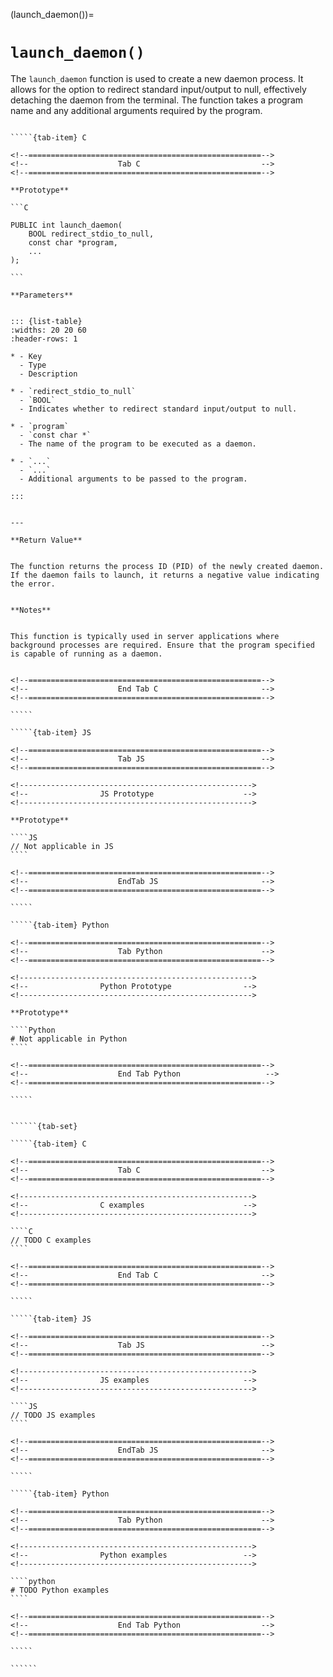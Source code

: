 <!-- ============================================================== -->
(launch_daemon())=
# `launch_daemon()`
<!-- ============================================================== -->


The `launch_daemon` function is used to create a new daemon process. It allows for the option to redirect standard input/output to null, effectively detaching the daemon from the terminal. The function takes a program name and any additional arguments required by the program.


<!------------------------------------------------------------>
<!--                    Prototypes                          -->
<!------------------------------------------------------------>

``````{tab-set}

`````{tab-item} C

<!--====================================================-->
<!--                    Tab C                           -->
<!--====================================================-->

**Prototype**

```C

PUBLIC int launch_daemon(
    BOOL redirect_stdio_to_null,
    const char *program,
    ...
);

```

**Parameters**


::: {list-table}
:widths: 20 20 60
:header-rows: 1

* - Key
  - Type
  - Description

* - `redirect_stdio_to_null`
  - `BOOL`
  - Indicates whether to redirect standard input/output to null.

* - `program`
  - `const char *`
  - The name of the program to be executed as a daemon.

* - `...`
  - `...`
  - Additional arguments to be passed to the program.

:::


---

**Return Value**


The function returns the process ID (PID) of the newly created daemon. If the daemon fails to launch, it returns a negative value indicating the error.


**Notes**


This function is typically used in server applications where background processes are required. Ensure that the program specified is capable of running as a daemon.


<!--====================================================-->
<!--                    End Tab C                       -->
<!--====================================================-->

`````

`````{tab-item} JS

<!--====================================================-->
<!--                    Tab JS                          -->
<!--====================================================-->

<!---------------------------------------------------->
<!--                JS Prototype                    -->
<!---------------------------------------------------->

**Prototype**

````JS
// Not applicable in JS
````

<!--====================================================-->
<!--                    EndTab JS                       -->
<!--====================================================-->

`````

`````{tab-item} Python

<!--====================================================-->
<!--                    Tab Python                      -->
<!--====================================================-->

<!---------------------------------------------------->
<!--                Python Prototype                -->
<!---------------------------------------------------->

**Prototype**

````Python
# Not applicable in Python
````

<!--====================================================-->
<!--                    End Tab Python                   -->
<!--====================================================-->

`````

``````

<!------------------------------------------------------------>
<!--                    Examples                            -->
<!------------------------------------------------------------>

```````{dropdown} Examples

``````{tab-set}

`````{tab-item} C

<!--====================================================-->
<!--                    Tab C                           -->
<!--====================================================-->

<!---------------------------------------------------->
<!--                C examples                      -->
<!---------------------------------------------------->

````C
// TODO C examples
````

<!--====================================================-->
<!--                    End Tab C                       -->
<!--====================================================-->

`````

`````{tab-item} JS

<!--====================================================-->
<!--                    Tab JS                          -->
<!--====================================================-->

<!---------------------------------------------------->
<!--                JS examples                     -->
<!---------------------------------------------------->

````JS
// TODO JS examples
````

<!--====================================================-->
<!--                    EndTab JS                       -->
<!--====================================================-->

`````

`````{tab-item} Python

<!--====================================================-->
<!--                    Tab Python                      -->
<!--====================================================-->

<!---------------------------------------------------->
<!--                Python examples                 -->
<!---------------------------------------------------->

````python
# TODO Python examples
````

<!--====================================================-->
<!--                    End Tab Python                  -->
<!--====================================================-->

`````

``````

```````

